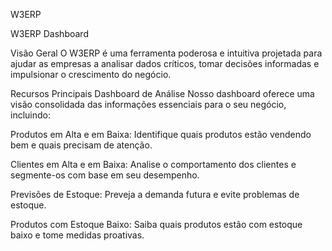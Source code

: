 W3ERP 

W3ERP Dashboard

Visão Geral
O W3ERP é uma ferramenta poderosa e intuitiva projetada para ajudar as empresas a analisar dados críticos, tomar decisões informadas e impulsionar o crescimento do negócio.

Recursos Principais
Dashboard de Análise
Nosso dashboard oferece uma visão consolidada das informações essenciais para o seu negócio, incluindo:

Produtos em Alta e em Baixa: Identifique quais produtos estão vendendo bem e quais precisam de atenção.

Clientes em Alta e em Baixa: Analise o comportamento dos clientes e segmente-os com base em seu desempenho.

Previsões de Estoque: Preveja a demanda futura e evite problemas de estoque.

Produtos com Estoque Baixo: Saiba quais produtos estão com estoque baixo e tome medidas proativas.


